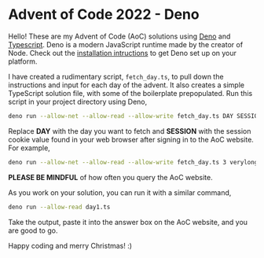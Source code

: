 # Advent of Code 2022 - Deno

Hello! These are my Advent of Code (AoC) solutions using [Deno](https://deno.land/) and [Typescript](https://www.typescriptlang.org/). Deno is a modern JavaScript runtime made by the creator of Node. Check out the [installation intructions](https://deno.land/manual/getting_started/installation) to get Deno set up on your platform.

I have created a rudimentary script, `fetch_day.ts`, to pull down the instructions and input for each day of the advent. It also creates a simple TypeScript solution file, with some of the boilerplate prepopulated. Run this script in your project directory using Deno,

```sh
deno run --allow-net --allow-read --allow-write fetch_day.ts DAY SESSION
```

Replace **DAY** with the day you want to fetch and **SESSION** with the session cookie value found in your web browser after signing in to the AoC website. For example,

```sh
deno run --allow-net --allow-read --allow-write fetch_day.ts 3 verylongalphanumericstringhere
```

**PLEASE BE MINDFUL** of how often you query the AoC website.

As you work on your solution, you can run it with a similar command,

```sh
deno run --allow-read day1.ts
```

Take the output, paste it into the answer box on the AoC website, and you are good to go.

Happy coding and merry Christmas! :)
